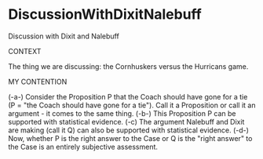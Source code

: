 # DiscussionWithDixitNalebuff

Discussion with Dixit and Nalebuff

CONTEXT

The thing we are discussing: the Cornhuskers versus the Hurricans game.

MY CONTENTION

(-a-) Consider the Proposition P that the Coach should have gone for a tie (P = "the Coach should have gone for a tie"). Call it a Proposition or call it an argument - it comes to the same thing.
(-b-) This Proposition P can be supported with statistical evidence.
(-c) The argument Nalebuff and Dixit are making (call it Q) can also be supported with statistical evidence. 
(-d-) Now, whether P is the right answer to the Case or Q is the "right answer" to the Case is an entirely subjective assessment.
